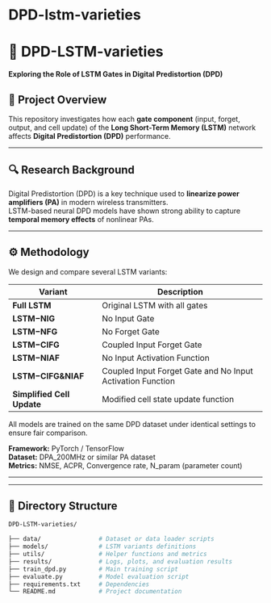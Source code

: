 # DPD-lstm-varieties
# 📘 DPD-LSTM-varieties

**Exploring the Role of LSTM Gates in Digital Predistortion (DPD)**  


## 🧠 Project Overview 

This repository investigates how each **gate component** (input, forget, output, and cell update) of the **Long Short-Term Memory (LSTM)** network affects **Digital Predistortion (DPD)** performance.

---

## 🔍 Research Background 

Digital Predistortion (DPD) is a key technique used to **linearize power amplifiers (PA)** in modern wireless transmitters.  
LSTM-based neural DPD models have shown strong ability to capture **temporal memory effects** of nonlinear PAs.

---

## ⚙️ Methodology

We design and compare several LSTM variants:

| Variant | Description |
|----------|--------------|
| **Full LSTM** | Original LSTM with all gates |
| **LSTM−NIG** | No Input Gate |
| **LSTM−NFG** | No Forget Gate |
| **LSTM−CIFG** | Coupled Input Forget Gate |
| **LSTM−NIAF** | No Input Activation Function |
| **LSTM−CIFG&NIAF** | Coupled Input Forget Gate and No Input Activation Function |
| **Simplified Cell Update** | Modified cell state update function |

All models are trained on the same DPD dataset under identical settings to ensure fair comparison.

**Framework:** PyTorch / TensorFlow  
**Dataset:** DPA_200MHz or similar PA dataset  
**Metrics:** NMSE, ACPR, Convergence rate, N_param (parameter count)

---

---

## 📁 Directory Structure 

```bash
DPD-LSTM-varieties/

├── data/                # Dataset or data loader scripts
├── models/              # LSTM variants definitions
├── utils/               # Helper functions and metrics
├── results/             # Logs, plots, and evaluation results
├── train_dpd.py         # Main training script
├── evaluate.py          # Model evaluation script
├── requirements.txt     # Dependencies
└── README.md            # Project documentation




